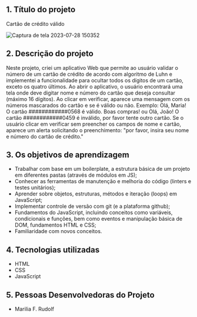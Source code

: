 
## 1. Título do projeto

Cartão de crédito válido

![Captura de tela 2023-07-28 150352](https://github.com/Marilia-F-R/SAP011-card-validation/assets/127791496/5aad383b-bb29-40a1-b8c5-5fd1778de850)



## 2. Descrição do projeto

Neste projeto, criei um aplicativo Web que permite ao usuário validar o número de um cartão de crédito de acordo com algoritmo de Luhn e implementei a funcionalidade para ocultar todos os dígitos de um cartão, exceto os quatro últimos.
Ao abrir o aplicativo, o usuário encontrará uma tela onde deve digitar nome e número do cartão que deseja consultar (máximo 16 dígitos).
Ao clicar em verificar, aparece uma mensagem com os números mascarados do cartão e se é válido ou não.
Exemplo:
Olá, Maria! O cartão ############0568 é válido. Boas compras!
ou 
Olá, João! O cartão ############0459 é inválido, por favor tente outro cartão.
Se o usuário clicar em verificar sem preencher os campos de nome e cartão, aparece um alerta solicitando o preenchimento: "por favor, insira seu nome e número do cartão de crédito."


## 3. Os objetivos de aprendizagem

* Trabalhar com base em um boilerplate, a estrutura básica de um projeto em diferentes pastas (através de módulos em JS);
* Conhecer as ferramentas de manutenção e melhoria do código (linters e testes unitários);
* Aprender sobre objetos, estruturas, métodos e iteração (loops) em JavaScript;
* Implementar controle de versão com git (e a plataforma github);
* Fundamentos do JavaScript, incluindo conceitos como variáveis, condicionais e funções, bem como eventos e manipulação básica de DOM, fundamentos HTML e CSS;
* Familiaridade com novos conceitos.


## 4. Tecnologias utilizadas

* HTML
* CSS
* JavaScript


## 5. Pessoas Desenvolvedoras do Projeto
* Marilia F. Rudolf
